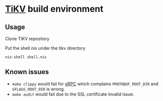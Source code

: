 # [TiKV](https://github.com/tikv/tikv) build environment

## Usage

Clone TiKV repository

Put the shell.nix under the tikv directory

``` shell
nix-shell shell.nix
```

## Known issues

* `make clippy` would fail for [gRPC](https://github.com/tikv/grpc-rs) which complains `PROTOBUF_ROOT_DIR` and `GFLAGS_ROOT_DIR` is wrong.
* `make audit` would fail due to the SSL certificate invalid issue.
